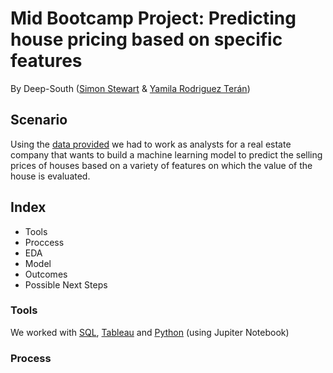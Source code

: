 # Mid Bootcamp Project: Predicting house pricing based on specific features

By Deep-South ([Simon Stewart](https://github.com/nomaditect/) & [Yamila Rodriguez Terán](https://github.com/yamilart/))

## Scenario
Using the [data provided](https://github.com/ironhack-edu/data_mid_bootcamp_project_regression) we had to work as analysts for a real estate company that wants to build a machine learning model to predict the selling prices of houses based on a variety of features on which the value of the house is evaluated.

## Index
- Tools
- Proccess
- EDA
- Model
- Outcomes
- Possible Next Steps

### Tools
We worked with [SQL](https://github.com/nomaditect/mid_bootcamp_project/tree/main/sql), [Tableau](https://github.com/nomaditect/mid_bootcamp_project/tree/main/tableau) and [Python](https://github.com/nomaditect/mid_bootcamp_project/tree/main/code) (using Jupiter Notebook)

### Process
